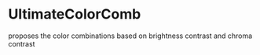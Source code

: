 UltimateColorComb
=================

proposes the color combinations based on brightness contrast and chroma contrast
